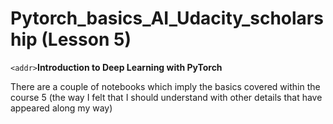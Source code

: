 # Pytorch_basics_AI_Udacity_scholarship (Lesson 5)
`<addr>`**Introduction to Deep Learning with PyTorch**

There are a couple of notebooks which imply the basics covered within the course 5 (the way I felt that I should understand with other details that have appeared along my way) 
